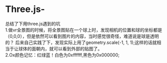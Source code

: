 # Three.js-
总结了下用three.js遇到的坑<br>
1.做vr全景图的时候，将全景图贴在一个球上时，发现相机的位置和球的坐标都是（0,0,0），但是依然可以看到图片的内容，当时感觉很奇怪，难道说是球是透明的？
后来自己实践了下，发现实际上用了geometry.scale(-1, 1, 1);这样的话就相当于让球体的面朝内，就可以看到外部的贴图了。<br>
2.Ox颜色记忆：红绿蓝！白色为0xffffff,黑色为0x000000;
